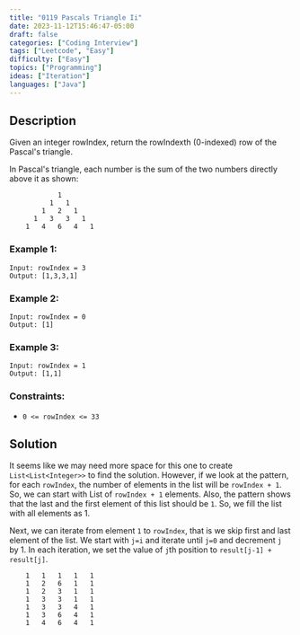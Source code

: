 ```yaml
---
title: "0119 Pascals Triangle Ii"
date: 2023-11-12T15:46:47-05:00
draft: false
categories: ["Coding Interview"]
tags: ["Leetcode", "Easy"]
difficulty: ["Easy"]
topics: ["Programming"]
ideas: ["Iteration"]
languages: ["Java"]
---
```


## Description

Given an integer rowIndex, return the rowIndexth (0-indexed) row of the Pascal's triangle.

In Pascal's triangle, each number is the sum of the two numbers directly above it as shown:


```
            1
          1   1
        1   2   1
      1   3   3   1
    1   4   6   4   1
```

### Example 1:

```
Input: rowIndex = 3
Output: [1,3,3,1]

```

### Example 2:

```
Input: rowIndex = 0
Output: [1]
```

### Example 3:

```
Input: rowIndex = 1
Output: [1,1]
```

### Constraints:

- `0 <= rowIndex <= 33`

## Solution

It seems like we may need more space for this one to create `List<List<Integer>>` to find the solution. However, if we look at the pattern, for each `rowIndex`, the number of elements in the list will be `rowIndex + 1`. So, we can start with List of `rowIndex + 1` elements. Also, the pattern shows that the last and the first element of this list should be `1`. So, we fill the list with all elements as 1.

Next, we can iterate from element `1` to `rowIndex`, that is we skip first and last element of the list. We start with `j=i` and iterate until `j=0` and decrement `j` by 1. In each iteration, we set the value of `j`th position to `result[j-1] + result[j]`.

```
    1   1   1   1   1
    1   2   6   1   1
    1   2   3   1   1
    1   3   3   1   1
    1   3   3   4   1
    1   3   6   4   1
    1   4   6   4   1
```